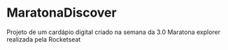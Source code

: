 # MaratonaDiscover
Projeto de um cardápio digital criado na semana da 3.0 Maratona explorer realizada pela Rocketseat
